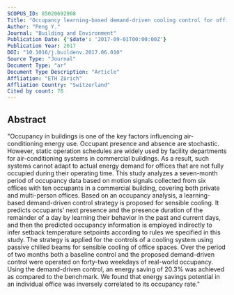 ```yaml
---
SCOPUS_ID: 85020692908
Title: "Occupancy learning-based demand-driven cooling control for office spaces"
Author: "Peng Y."
Journal: "Building and Environment"
Publication Date: {'$date': '2017-09-01T00:00:00Z'}
Publication Year: 2017
DOI: "10.1016/j.buildenv.2017.06.010"
Source Type: "Journal"
Document Type: "ar"
Document Type Description: "Article"
Affliation: "ETH Zürich"
Affliation Country: "Switzerland"
Cited by count: 78
---
```


## Abstract
"Occupancy in buildings is one of the key factors influencing air-conditioning energy use. Occupant presence and absence are stochastic. However, static operation schedules are widely used by facility departments for air-conditioning systems in commercial buildings. As a result, such systems cannot adapt to actual energy demand for offices that are not fully occupied during their operating time. This study analyzes a seven-month period of occupancy data based on motion signals collected from six offices with ten occupants in a commercial building, covering both private and multi-person offices. Based on an occupancy analysis, a learning-based demand-driven control strategy is proposed for sensible cooling. It predicts occupants’ next presence and the presence duration of the remainder of a day by learning their behavior in the past and current days, and then the predicted occupancy information is employed indirectly to infer setback temperature setpoints according to rules we specified in this study. The strategy is applied for the controls of a cooling system using passive chilled beams for sensible cooling of office spaces. Over the period of two months both a baseline control and the proposed demand-driven control were operated on forty-two weekdays of real-world occupancy. Using the demand-driven control, an energy saving of 20.3% was achieved as compared to the benchmark. We found that energy savings potential in an individual office was inversely correlated to its occupancy rate."
